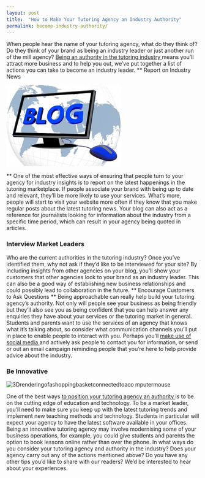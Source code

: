 ```yaml
---
layout: post
title:  "How to Make Your Tutoring Agency an Industry Authority"
permalink: become-industry-authority/
---
```

When people hear the name of your tutoring agency, what do they think of? Do
they think of your brand as being an industry leader or just another run of
the mill agency? [ Being an authority in the tutoring industry
](http://www.tutorcruncher.com/how-to-build-an-online-tutoring-community/)
means you’ll attract more business and to help you out, we’ve put together a
list of actions you can take to become an industry leader. ** Report on
Industry News

<div class="img-holder full-width">
   <img src="/img/blogs/blog-327074_640-300x211.jpg" alt-text="blog-327074_640"/>
</div>

** One of the most
effective ways of ensuring that people turn to your agency for industry
insights is to report on the latest happenings in the tutoring marketplace. If
people associate your brand with being up to date and relevant, they’ll be
more likely to use your services. What’s more, people will start to visit your
website more often if they know that you make regular posts about the latest
tutoring news. Your blog can also act as a reference for journalists looking
for information about the industry from a specific time period, which can
result in your agency being quoted in articles. 

### Interview Market Leaders

Who are the current authorities in the tutoring industry? Once you’ve
identified them, why not ask if they’d like to be interviewed for your site?
By including insights from other agencies on your blog, you’ll show your
customers that other agencies look to your brand as an industry leader. This
can also be a good way of establishing new business relationships and could
possibly lead to collaboration in the future. ** Encourage Customers to Ask
Questions ** Being approachable can really help build your tutoring agency’s
authority. Not only will people see your business as being friendly but
they’ll also see you as being confident that you can help answer any enquiries
they have about your services or the tutoring market in general. Students and
parents want to use the services of an agency that knows what it’s talking
about, so consider what communication channels you’ll put in place to enable
people to interact with you. Perhaps you’ll [ make use of social media
](http://www.tutorcruncher.com/social-media-strategy-for-tutoring-businesses/)
and actively ask people to contact you for information, or send or out an
email campaign reminding people that you’re here to help provide advice about
the industry. 

### Be Innovative

![3Drenderingofashoppingbasketconnectedtoaco
mputermouse](/img/blogs/3drenderingofashoppingbasketconnectedtoacomputermouse-300x300.jpg)

One of the best ways
[ to position your tutoring agency an authority
](http://www.tutorcruncher.com/how-to-make-your-tutoring-agency-stand-out/) is
to be on the cutting edge of education and technology. To be a market leader,
you’ll need to make sure you keep up with the latest tutoring trends and
implement new teaching methods and technology. Students in particular will
expect your agency to have the latest software available in your offices.
Being an innovative tutoring agency may involve modernising some of your
business operations, for example, you could give students and parents the
option to book lessons online rather than over the phone. In what ways do you
consider your tutoring agency and authority in the industry? Does your agency
carry out any of the actions mentioned above? Do you have any other tips you’d
like to share with our readers? We’d be interested to hear about your
experiences.
